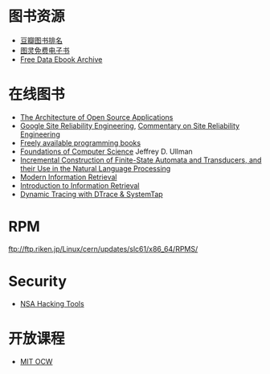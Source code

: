 # 图书资源

* [豆瓣图书排名](https://github.com/lanbing510/DouBanSpider)
* [图灵免费电子书](http://www.ituring.com.cn/book/ebook?sort=free)
* [Free Data Ebook Archive](http://www.oreilly.com/data/free/archive.html)

# 在线图书

* [The Architecture of Open Source Applications](http://www.aosabook.org/en/index.html)
* [Google Site Reliability Engineering](https://landing.google.com/sre/book.html), [Commentary on Site Reliability Engineering](https://medium.com/@jerub/commentary-on-site-reliability-engineering-9ba9e1be2a8c)
* [Freely available programming books](https://github.com/EbookFoundation/free-programming-books)
* [Foundations of Computer Science](http://infolab.stanford.edu/~ullman/focs.html) Jeffrey D. Ullman
* [Incremental Construction of Finite-State Automata and Transducers, and their Use in the Natural Language Processing](http://www.jandaciuk.pl/thesis/)
* [Modern Information Retrieval](http://people.ischool.berkeley.edu/~hearst/irbook/)
* [Introduction to Information Retrieval](https://nlp.stanford.edu/IR-book/)
* [Dynamic Tracing with DTrace & SystemTap](http://myaut.github.io/dtrace-stap-book/)  

# RPM

ftp://ftp.riken.jp/Linux/cern/updates/slc61/x86_64/RPMS/

# Security

* [NSA Hacking Tools](https://github.com/x0rz/EQGRP) 

# 开放课程

* [MIT OCW](https://ocw.mit.edu/index.htm)
